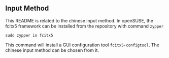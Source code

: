 ## Input Method

This README is related to the chinese input method.
In openSUSE, the fcitx5 framework can be installed from the repository with command `zypper`

    sudo zypper in fcitx5

This command will install a GUI configuration tool `fcitx5-configtool`.
The chinese input method can be chosen from it.
